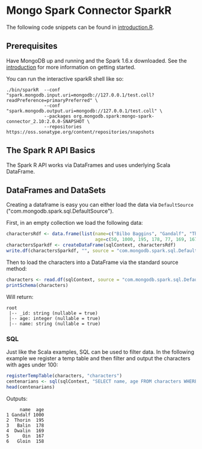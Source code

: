 # Mongo Spark Connector SparkR

The following code snippets can be found in [introduction.R](../examples/src/test/r/tour/introduction.R).

## Prerequisites

Have MongoDB up and running and the Spark 1.6.x downloaded. See the [introduction](0-introduction.md) for more information on getting started.

You can run the interactive sparkR shell like so:

```
./bin/sparkR  --conf "spark.mongodb.input.uri=mongodb://127.0.0.1/test.coll?readPreference=primaryPreferred" \
              --conf "spark.mongodb.output.uri=mongodb://127.0.0.1/test.coll" \
              --packages org.mongodb.spark:mongo-spark-connector_2.10:2.0.0-SNAPSHOT \
              --repositories https://oss.sonatype.org/content/repositories/snapshots
```

## The Spark R API Basics

The Spark R API works via DataFrames and uses underlying Scala DataFrame.

## DataFrames and DataSets

Creating a dataframe is easy you can either load the data via `DefaultSource` ("com.mongodb.spark.sql.DefaultSource").

First, in an empty collection we load the following data:

```r
charactersRdf <- data.frame(list(name=c("Bilbo Baggins", "Gandalf", "Thorin", "Balin", "Kili", "Dwalin", "Oin", "Gloin", "Fili", "Bombur"),
                                 age=c(50, 1000, 195, 178, 77, 169, 167, 158, 82, NA)))
charactersSparkdf <- createDataFrame(sqlContext, charactersRdf)
write.df(charactersSparkdf, "", source = "com.mongodb.spark.sql.DefaultSource", mode = "overwrite")
```

Then to load the characters into a DataFrame via the standard source method:

```r
characters <- read.df(sqlContext, source = "com.mongodb.spark.sql.DefaultSource")
printSchema(characters)
```

Will return:

```
root
 |-- _id: string (nullable = true)
 |-- age: integer (nullable = true)
 |-- name: string (nullable = true)
```

### SQL

Just like the Scala examples, SQL can be used to filter data. In the following example we register a temp table and then filter and output 
the characters with ages under 100:

```r
registerTempTable(characters, "characters")
centenarians <- sql(sqlContext, "SELECT name, age FROM characters WHERE age >= 100")
head(centenarians)
```

Outputs:

```
     name  age
1 Gandalf 1000
2  Thorin  195
3   Balin  178
4  Dwalin  169
5     Oin  167
6   Gloin  158
```


